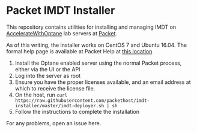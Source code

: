 # Packet IMDT Installer
This repository contains utilities for installing and managing IMDT on [AccelerateWithOptane](https://www.acceleratewithoptane.com) lab servers at [Packet](https://packet.net).

As of this writing, the installer works on CentOS 7 and Ubuntu 16.04. The formal help page is available at Packet Help at [this location](https://help.packet.net/solutions/platforms/enabling-optane-drives-as-imdt)


1. Install the Optane enabled server using the normal Packet process, either via the UI or the API
2. Log into the server as root
3. Ensure you have the proper licenses available, and an email address at which to receive the license file.
4. On the host, run `curl https://raw.githubusercontent.com/packethost/imdt-installer/master/imdt-deployer.sh | sh`
5. Follow the instructions to complete the installation

For any problems, open an issue here.

